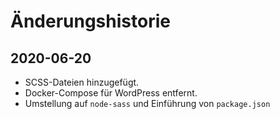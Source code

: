 # Änderungshistorie

## 2020-06-20

* SCSS-Dateien hinzugefügt.
* Docker-Compose für WordPress entfernt.
* Umstellung auf `node-sass` und Einführung von `package.json`
